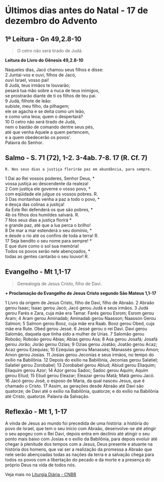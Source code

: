 # Últimos dias antes do Natal - 17 de dezembro do Advento

## 1ª Leitura - Gn 49,2.8-10

> O cetro não será tirado de Judá.

**Leitura do Livro do Gênesis 49,2.8-10**

Naqueles dias, Jacó chamou seus filhos e disse:    
2 Juntai-vos e ouvi, filhos de Jacó,   
 ouvi Israel, vosso pai!    
8 Judá, teus irmãos te louvarão;   
 pesará tua mão sobre a nuca de teus inimigos,   
 se prostrarão diante de ti os filhos de teu pai.    
9 Judá, filhote de leão:   
 subiste, meu filho, da pilhagem;   
 ele se agacha e se deita como um leão,   
 e como uma leoa; quem o despertará?    
10 O cetro não será tirado de Judá,   
 nem o bastão de comando dentre seus pés,    
 até que venha Aquele a quem pertencem,   
 e a quem obedecerão os povos'.   
 Palavra do Senhor.

## Salmo - S. 71 (72), 1-2. 3-4ab. 7-8. 17 (R. Cf. 7)

`R. Nos seus dias a justiça floriráe paz em abundância, para sempre.`

1 Dai ao Rei vossos poderes, Senhor Deus, *   
 vossa justiça ao descendente da realeza!    
2 Com justiça ele governe o vosso povo, *   
 com eqüidade ele julgue os vossos pobres. R.    
3 Das montanhas venha a paz a todo o povo, *   
 e desça das colinas a justiça!    
4a Este Rei defenderá os que são pobres, *    
4b os filhos dos humildes salvará. R.    
7 Nos seus dias a justiça florirá *   
 e grande paz, até que a lua perca o brilho!    
8 De mar a mar estenderá o seu domínio, *   
 e desde o rio até os confins de toda a terra! R.      
17 Seja bendito o seu nome para sempre! *   
 E que dure como o sol sua memória!   
 Todos os povos serão nele abençoados, *   
 todas as gentes cantarão o seu louvor! R.

## Evangelho - Mt 1,1-17

> Genealogia de Jesus Cristo, filho de Davi.

**+ Proclamação do Evangelho de Jesus Cristo segundo São Mateus  1,1-17**

1 Livro da origem de Jesus Cristo,     filho de Davi, filho de Abraão.    2 Abraão gerou Isaac; Isaac gerou Jacó;     Jacó gerou Judá e seus irmãos.    3 Judá gerou Farés e Zara, cuja mãe era Tamar.     Farés gerou Esrom; Esrom gerou Aram;    4 Aram gerou Aminadab; Aminadab gerou Naasson;     Naasson Gerou Salmon;    5 Salmon gerou Booz, cuja mãe era Raab.     Booz gerou Obed, cuja mãe era Rute.     Obed gerou Jessé.    6 Jessé gerou o rei Davi.     Davi gerou Salomão,     daquela que tinha sido a mulher de Urias.    7 Salomão gerou Roboão; Roboão gerou Abias;     Abias gerou Asa;    8 Asa gerou Josafá; Josafá gerou Jorão;     Jorão gerou Ozias;    9 Ozias gerou Joatão; Joatão gerou Acaz;     Acaz gerou Ezequias;    10 Ezequias gerou Manassés; Manassés gerou Amon;     Amon gerou Josias.    11 Josias gerou Jeconias e seus irmãos,     no tempo do exílio na Babilônia.    12 Depois do exílio na Babilônia,     Jeconias gerou Salatiel; Salatiel gerou Zorobabel;    13 Zorobabel gerou Abiud; Abiud gerou Eliaquim;     Eliaquim gerou Azor;    14 Azor gerou Sadoc; Sadoc gerou Aquim;     Aquim gerou Eliud;    15 Eliud gerou Eleazar; Eleazar gerou Matã;     Matã gerou Jacó.    16 Jacó gerou José, o esposo de Maria,     da qual nasceu Jesus, que é chamado o Cristo.    17 Assim, as gerações desde Abraão até Davi são quatorze;     de Davi até o exílio na Babilônia, quatorze;     e do exílio na Babilônia até Cristo, quatorze.     Palavra da Salvação.

## Reflexão - Mt 1, 1-17

A vinda de Jesus ao mundo foi precedida de uma história: a história do povo de Israel, que tem o seu início com Abraão, desenvolve-se até atingir o seu apogeu com o Rei Davi, depois entra em declínio até atingir o seu ponto mais baixo com Josias e o exílio da Babilônia, para depois evoluir até chegar à plenitude dos tempos com a Jesus, Deus presente e atuante na história dos homens, que vai ser a realização da promessa a Abraão que nele serão abençoadas todas as nações da terra e a salvação chega para todos os povos com a libertação do pecado e da morte e a presença do próprio Deus na vida de todos nós.

Veja mais no [Liturgia Diária - CNBB](http://liturgiadiaria.cnbb.org.br/app/user/user/UserView.php?ano=2016&mes=12&dia=17)